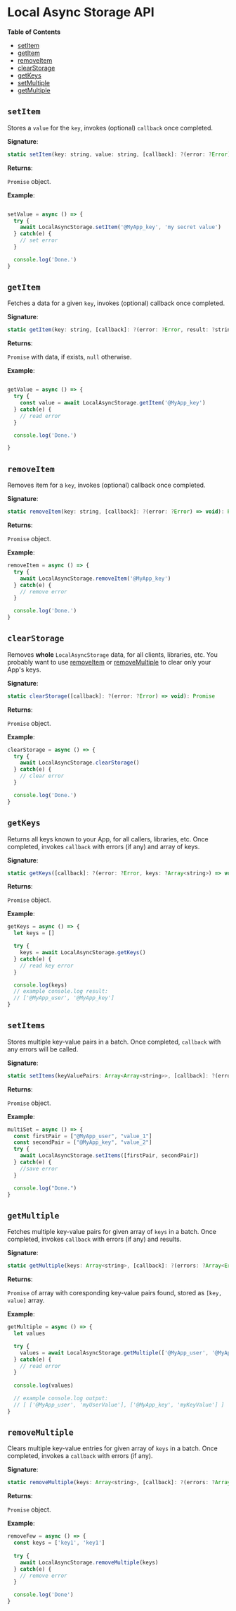 # Local Async Storage API

**Table of Contents**
  
  - [setItem](#setItem)
  - [getItem](#getItem)
  - [removeItem](#removeItem)
  - [clearStorage](#clearStorage)
  - [getKeys](#getKeys)
  - [setMultiple](#setMultiple)
  - [getMultiple](#getMultiple)

## `setItem`

Stores a `value` for the `key`, invokes (optional) `callback` once completed.

**Signature**:

```js
static setItem(key: string, value: string, [callback]: ?(error: ?Error) => void): Promise
```

**Returns**:

`Promise` object.

**Example**:

```js

setValue = async () => {
  try {
    await LocalAsyncStorage.setItem('@MyApp_key', 'my secret value')
  } catch(e) {
    // set error
  }

  console.log('Done.')
}
```

## `getItem`

Fetches a data for a given `key`, invokes (optional) callback once completed.

**Signature**:

```js
static getItem(key: string, [callback]: ?(error: ?Error, result: ?string) => void): Promise
```

**Returns**:

`Promise` with data, if exists, `null` otherwise.

**Example**:

```js

getValue = async () => {
  try {
    const value = await LocalAsyncStorage.getItem('@MyApp_key')
  } catch(e) {
    // read error
  }

  console.log('Done.')

}
```

## `removeItem`

Removes item for a `key`, invokes (optional) callback once completed.

**Signature**:

```js
static removeItem(key: string, [callback]: ?(error: ?Error) => void): Promise
```

**Returns**:

`Promise` object.

**Example**:

```js
removeItem = async () => {
  try {
    await LocalAsyncStorage.removeItem('@MyApp_key')
  } catch(e) {
    // remove error
  }

  console.log('Done.')
}
```

## `clearStorage`

Removes **whole** `LocalAsyncStorage` data, for all clients, libraries, etc. You probably want to use [removeItem](#removeItem) or [removeMultiple](#removeMultiple) to clear only your App's keys.

**Signature**:

```js
static clearStorage([callback]: ?(error: ?Error) => void): Promise
```

**Returns**:

`Promise` object.

**Example**:

```js
clearStorage = async () => {
  try {
    await LocalAsyncStorage.clearStorage()
  } catch(e) {
    // clear error
  }

  console.log('Done.')
}
```

## `getKeys`

Returns all keys known to your App, for all callers, libraries, etc. Once completed, invokes `callback` with errors (if any) and array of keys.


**Signature**:

```js
static getKeys([callback]: ?(error: ?Error, keys: ?Array<string>) => void): Promise
```

**Returns**:

`Promise` object.

**Example**:

```js
getKeys = async () => {
  let keys = []

  try {
    keys = await LocalAsyncStorage.getKeys()
  } catch(e) {
    // read key error
  }

  console.log(keys)
  // example console.log result:
  // ['@MyApp_user', '@MyApp_key']
}
```

## `setItems`

Stores multiple key-value pairs in a batch. Once completed, `callback` with any errors will be called.

**Signature**:

```js
static setItems(keyValuePairs: Array<Array<string>>, [callback]: ?(errors: ?Array<Error>) => void): Promise
```

**Returns**:

`Promise` object.

**Example**:

```js
multiSet = async () => {
  const firstPair = ["@MyApp_user", "value_1"]
  const secondPair = ["@MyApp_key", "value_2"]
  try {
    await LocalAsyncStorage.setItems([firstPair, secondPair])
  } catch(e) {
    //save error
  }

  console.log("Done.")
}
```

## `getMultiple`

Fetches multiple key-value pairs for given array of `keys` in a batch. Once completed, invokes `callback` with errors (if any) and results.

**Signature**:

```js
static getMultiple(keys: Array<string>, [callback]: ?(errors: ?Array<Error>, result: ?Array<Array<string>>) => void): Promise
```

**Returns**:

`Promise` of array with coresponding key-value pairs found, stored as `[key, value]` array.


**Example**:

```js
getMultiple = async () => {
  let values

  try {
    values = await LocalAsyncStorage.getMultiple(['@MyApp_user', '@MyApp_key'])
  } catch(e) {
    // read error
  }
  
  console.log(values)

  // example console.log output:
  // [ ['@MyApp_user', 'myUserValue'], ['@MyApp_key', 'myKeyValue'] ]
}
```

## `removeMultiple`

Clears multiple key-value entries for given array of `keys` in a batch. Once completed, invokes a `callback` with errors (if any).

**Signature**:

```js
static removeMultiple(keys: Array<string>, [callback]: ?(errors: ?Array<Error>) => void)
```

**Returns**:

`Promise` object.

**Example**:

```js
removeFew = async () => {
  const keys = ['key1', 'key1']
  
  try {
    await LocalAsyncStorage.removeMultiple(keys)
  } catch(e) {
    // remove error
  }

  console.log('Done')
}

```
